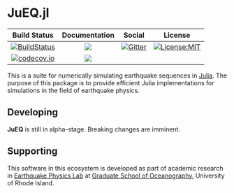 # JuEQ.jl

| Build Status | Documentation  | Social | License |
|:---:|:---:|:---:|:---:|
| [![BuildStatus](https://travis-ci.com/shipengcheng1230/JuEQ.jl.svg?token=zsZu59CsqQTTp7wzi7zP&branch=master)](https://travis-ci.com/shipengcheng1230/JuEQ.jl) | [![](https://img.shields.io/badge/docs-latest-blue.svg)](https://shipengcheng1230.github.io/JuEQ.jl/latest) | [![Gitter](https://img.shields.io/badge/chat-on%20gitter-ff69b4.svg)](https://gitter.im/JuEQ-jl/Lobby) | [![License:MIT](http://img.shields.io/badge/license-MIT-brightgreen.svg?style=flat)](https://opensource.org/licenses/MIT) |
| [![codecov.io](https://codecov.io/gh/shipengcheng1230/JuEQ.jl/coverage.svg?token=ag6kv61zOW&branch=master)](https://codecov.io/gh/shipengcheng1230/JuEQ.jl?branch=master) | [![](https://img.shields.io/badge/docs-stable-blue.svg)](https://shipengcheng1230.github.io/JuEQ.jl/stable) |

This is a suite for numerically simulating earthquake sequences in [Julia](https://julialang.org/). The purpose of this package is to provide efficient Julia implementations for simulations in the field of earthquake physics.

## Developing
**JuEQ** is still in alpha-stage. Breaking changes are imminent.

## Supporting
This software in this ecosystem is developed as part of academic research in
[Earthquake Physics Lab](http://weilab.uri.edu/) at
[Graduate School of Oceanography](https://web.uri.edu/gso/), University of Rhode Island.
